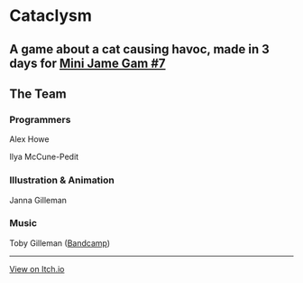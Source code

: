 # Cataclysm
A game about a cat causing havoc, made in 3 days for [Mini Jame Gam #7](https://itch.io/jam/mini-jame-gam-7)
---
## The Team
### Programmers
Alex Howe 

Ilya McCune-Pedit

### Illustration & Animation
Janna Gilleman

### Music
Toby Gilleman ([Bandcamp](https://tapeblind.bandcamp.com))

---

[View on Itch.io](https://poke-bd.itch.io/cataclysm)